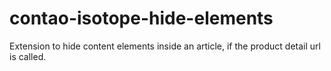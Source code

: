 # contao-isotope-hide-elements
Extension to hide content elements inside an article, if the product detail url is called.
